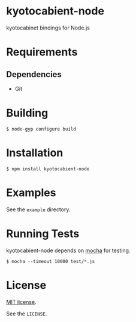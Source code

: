 # kyotocabient-node
kyotocabinet bindings for Node.js


# Requirements

## Dependencies

- Git


# Building

    $ node-gyp configure build


# Installation

    $ npm install kyotocabient-node


# Examples

See the `example` directory.


# Running Tests

kyotocabient-node depends on [mocha](http://visionmedia.github.com/mocha/) for testing.

    $ mocha --timeout 10000 test/*.js


# License

[MIT license](http://www.opensource.org/licenses/mit-license.php).

See the `LICENSE`.

